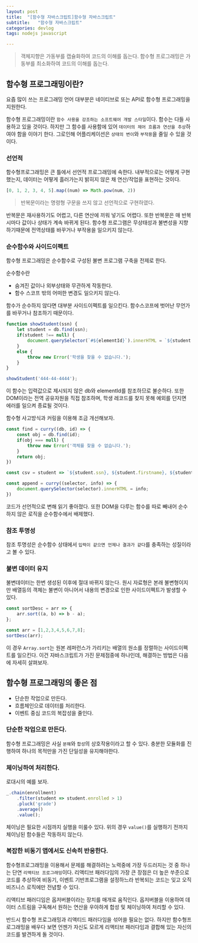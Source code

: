 ```yaml
---
layout: post
title:  "[함수형 자바스크립트]함수형 자바스크립트"
subtitle:   "함수형 자바스크립트"
categories: devlog
tags: nodejs javascript

---
```


> 객체지향은 가동부를 캡슐화하여 코드의 이해를 돕는다.
> 함수형 프로그래밍은 가동부를 최소화하여 코드의 이해를 돕는다.

## 함수형 프로그래밍이란?

요즘 많이 쓰는 프로그래밍 언어 대부분은 네이티브로 또는 API로 함수형 프로그래밍을 지원한다.

함수형 프로그래밍이란 `함수 사용을 강조하는 소프트웨어 개발 스타일`이다. 함수는 다들 사용하고 있을 것이다. 하지만 그 함수를 사용함에 있어 `데이터의 제어 흐름과 연산을 추상`하여야 함을 이야기 한다. 그로인해 어플리케이션은 `상태의 변이`와 `부작용`을 줄일 수 있을 것이다.

### 선언적

함수형프로그래밍은 큰 틀에서 선언적 프로그래밍에 속한다. 내부적으로는 어떻게 구현했는지, 데이터는 어떻게 흘러가는지 밝히지 않은 채 연산/작업을 표현하는 것이다.

```js
[0, 1, 2, 3, 4, 5].map((num) => Math.pow(num, 2))
```

> 반복문이라는 명령형 구문을 쓰지 않고 선언적으로 구현하였다.

반복문은 재사용하기도 어렵고, 다른 연산에 끼워 넣기도 어렵다. 또한 반복문은 매 반복시마다 값이나 상태가 계속 바뀌게 된다. 함수형 프로그램은 무상태성과 불변성을 지향하기때문에 전역상태를 바꾸거나  부작용을 일으키지 않는다.

### 순수함수와 사이드이펙트

함수형 프로그래밍은 순수함수로 구성된 불변 프로그램 구축을 전제로 한다.

순수함수란

- 숨겨진 값이나 외부상태와 무관하게 작동한다.
- 함수 스코프 밖의 어떠한 변경도 일으키지 않는다.

함수가 순수하지 않다면 대부분 사이드이펙트를 일으킨다. 함수스코프에 벗어난 무언가를 바꾸거나 참조하기 때문이다.

```js
function showStudent(ssn) {
    let student = db.find(ssn);
    if(student !== null) {
        document.querySelector(`#${elementId}`).innerHTML = `${student.ssn}, ${student.firstname}, ${student.lastname}`;
    }
    else {
        throw new Error('학생을 찾을 수 없습니다.');
    }
}

showStudent('444-44-4444');
```

이 함수는 입력값으로 제시되지 않은 db와 elementId를 참조하므로 불순하다. 또한 DOM이라는 전역 공유자원을 직접 참조하며, 학생 레코드를 찾지 못해 예외를 던지면 에러를 일으켜 종료될 것이다.

함수형 사고방식과 커링을 이용해 조금 개선해보자.

```js
const find = curry((db, id) => {
    const obj = db.find(id);
    if(obj === null) {
        throw new Error('객체를 찾을 수 없습니다.');
    }
    return obj;
})

const csv = student => `${student.ssn}, ${student.firstname}, ${student.lastname}`;

const append = curry((selector, info) => {
    document.querySelector(selector).innerHTML = info;
})
```

코드가 선언적으로 변해 읽기 좋아졌다. 또한 DOM을 다루는 함수를 따로 빼내어 순수하지 않은 로직을 순수함수에서 배제했다.

### 참조 투명성

참조 투명성은 순수함수 상태에서 `입력이 같으면 언제나 결과가 같다`를 충족하는 성질이라고 볼 수 있다.

### 불변 데이터 유지

불변데이터는 한번 생성된 이후에 절대 바뀌지 않는다. 원시 자료형은 본래 불변형이지만 배열등의 객체는 불변이 아니어서 내용의 변경으로 인한 사이드이펙트가 발생할 수 있다.

```js
const sortDesc = arr => {
    arr.sort((a, b) => b - a);
};

const arr = [1,2,3,4,5,6,7,8];
sortDesc(arr);
```

이 경우 `Array.sort`는 원본 레퍼런스가 가리키는 배열의 원소를 정렬하는 사이드이펙트를 일으킨다. 이건 자바스크립트가 가진 문제점중에 하나인데, 해결하는 방법은 다음에 자세히 살펴보자.

## 함수형 프로그래밍의 좋은 점

- 단순한 작업으로 만든다.
- 흐름체인으로 데이터를 처리한다.
- 이벤트 중심 코드의 복잡성을 줄인다.

### 단순한 작업으로 만든다.

함수형 프로그래밍은 사실 `분해`와 `합성`의 상호작용이라고 할 수 있다. 충분한 모듈화를 진행하여 하나의 목적만을 가진 단일성을 유지해야한다.

### 체이닝하여 처리한다.

로대시의 예를 보자.

```js
_.chain(enrollment)
    .filter(student => student.enrolled > 1)
    .pluck('grade')
    .average()
    .value();
```
체이닝은 필요한 시점까지 실행을 미룰수 있다. 위의 경우 `value()`를 실행하기 전까지 체이닝된 함수들은 작동하지 않는다.

### 복잡한 비동기 앱에서도 신속히 반응한다.

함수형프로그래밍을 이용해서 문제를 해결하려는 노력중에 가장 두드러지는 것 중 하나는 단연 `리액티브 프로그래밍`이다. 리액티브 패러다임의 가장 큰 장점은 더 높은 쑤준으로 코드를 추상하여 비동기, 이벤트 기반프로그램을 설정하느라 반복되는 코드는 잊고 오직 비즈니스 로직에만 전념할 수 있다.

리액티브 패러디임은 옵저버블이라는 장치를 매개로 움직인다. 옵저버블을 이용하여 데이터 스트림을 구독해서 원하는 연산을 우아하게 합성 및 체이닝하여 처리할 수 있다.

반드시 함수형 프로그래밍과 리액티드 패러다임을 섞어쓸 필요는 없다. 하지만 함수형프로그래밍을 배우다 보면 언젠가 자신도 모르게 리액티브 패러다임과 결합해 있는 자신의 코드를 발견하게 돌 것이다.